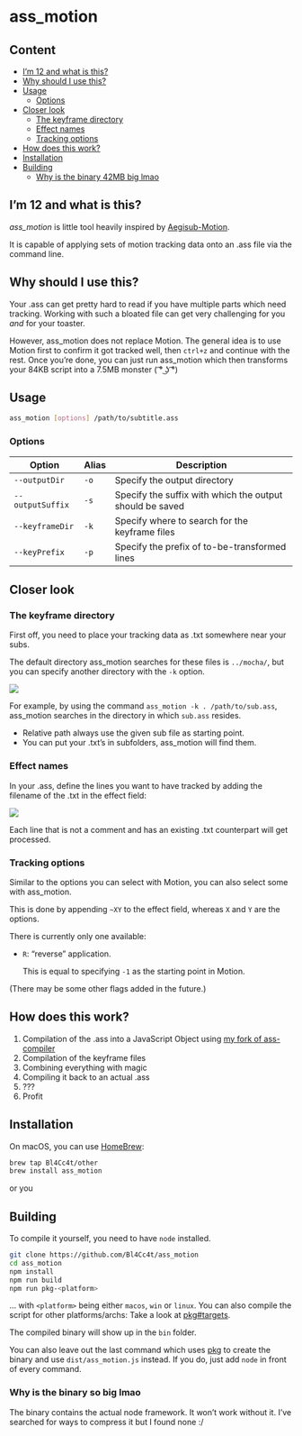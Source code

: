 # ass_motion

## Content

* [I’m 12 and what is this?](#im-12-and-what-is-this)
* [Why should I use this?](#why-should-i-use-this)
* [Usage](#usage)
  * [Options](#options)
* [Closer look](#closer-look)
  * [The keyframe directory](#the-keyframe-directory)
  * [Effect names](#effect-names)
  * [Tracking options](#tracking-options)
* [How does this work?](#how-does-this-work)
* [Installation](#installation)
* [Building](#building)
  * [Why is the binary 42MB big lmao](#why-is-the-binary-42mb-big-lmao)

## I’m 12 and what is this?

*ass_motion* is little tool heavily inspired by [Aegisub-Motion](https://github.com/TypesettingTools/Aegisub-Motion).

It is capable of applying sets of motion tracking data onto an .ass file via the command line.

## Why should I use this?

Your .ass can get pretty hard to read if you have multiple parts which need tracking. Working with such a bloated file can get very challenging for you *and* for your toaster.

However, ass_motion does not replace Motion. The general idea is to use Motion first to confirm it got tracked well, then `ctrl+z` and continue with the rest.
Once you’re done, you can just run ass_motion which then transforms your 84KB script into a 7.5MB monster ( ͡° ͜ʖ ͡°)

## Usage

```sh
ass_motion [options] /path/to/subtitle.ass
```

### Options

Option            | Alias | Description
------------------|-------|------------
`--outputDir`     | `-o`  | Specify the output directory
`--outputSuffix`  | `-s`  | Specify the suffix with which the output should be saved
`--keyframeDir`   | `-k`  | Specify where to search for the keyframe files
`--keyPrefix`     | `-p`  | Specify the prefix of to-be-transformed lines

## Closer look

### The keyframe directory

First off, you need to place your tracking data as .txt somewhere near your subs.

The default directory ass_motion searches for these files is `../mocha/`, but you can specify another directory with the `-k` option.

![](https://i.imgur.com/W8NWuW9.png)

For example, by using the command `ass_motion -k . /path/to/sub.ass`, ass_motion searches in the directory in which `sub.ass` resides.

* Relative path always use the given sub file as starting point.
* You can put your .txt’s in subfolders, ass_motion will find them.

### Effect names

In your .ass, define the lines you want to have tracked by adding the filename of the .txt in the effect field:

![](https://i.imgur.com/IURmGBb.png)

Each line that is not a comment and has an existing .txt counterpart will get processed.

### Tracking options

Similar to the options you can select with Motion, you can also select some with ass_motion.

This is done by appending `~XY` to the effect field, whereas `X` and `Y` are the options.

There is currently only one available:

* `R`: “reverse” application.

  This is equal to specifying `-1` as the starting point in Motion.

(There may be some other flags added in the future.)

## How does this work?

1. Compilation of the .ass into a JavaScript Object using [my fork of ass-compiler](https://github.com/Bl4Cc4t/ass-compiler)
1. Compilation of the keyframe files
1. Combining everything with magic
1. Compiling it back to an actual .ass
1. ???
1. Profit

## Installation

On macOS, you can use [HomeBrew](https://brew.sh):
```sh
brew tap Bl4Cc4t/other
brew install ass_motion
```

or you

## Building

To compile it yourself, you need to have `node` installed.

```sh
git clone https://github.com/Bl4Cc4t/ass_motion
cd ass_motion
npm install
npm run build
npm run pkg-<platform>
```

… with `<platform>` being either `macos`, `win` or `linux`.
You can also compile the script for other platforms/archs: Take a look at [pkg#targets](https://github.com/zeit/pkg#targets).

The compiled binary will show up in the `bin` folder.

You can also leave out the last command which uses [pkg](https://github.com/zeit/pkg) to create the binary and use `dist/ass_motion.js` instead. If you do, just add `node` in front of every command.

### Why is the binary so big lmao

The binary contains the actual node framework. It won’t work without it. I’ve searched for ways to compress it but I found none :/
